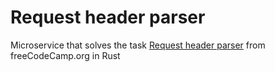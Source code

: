 # Request header parser

Microservice that solves the task [Request header parser](https://www.freecodecamp.org/learn/back-end-development-and-apis/back-end-development-and-apis-projects/request-header-parser-microservice) from freeCodeCamp.org in Rust
